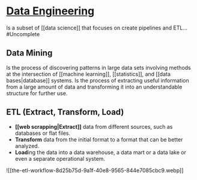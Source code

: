 # [Data Engineering](https://en.wikipedia.org/wiki/Data_science)

Is a subset of [[data science]] that focuses on create pipelines and ETL... #Uncomplete 


## Data Mining
Is the process of discovering patterns in large data sets involving methods at the intersection of [[machine learning]], [[statistics]], and [[data bases|database]] systems.
Is the process of extracting useful information from a large amount of data and transforming it into an understandable structure for further use.


## ETL (Extract, Transform, Load)
- **[[web scrapping|Extract]]** data from different sources, such as databases or flat files.
- **Transform** data from the initial format to a format that can be better analyzed.
- **Load**ing  the data into a data warehouse, a data mart or a data lake or even a separate operational system.

![[the-etl-workflow-8d25b75d-9a1f-40e8-9565-844e7085cbc9.webp]]

